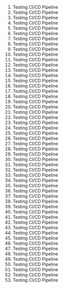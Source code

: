 
1. Testing CI/CD Pipeline
2. Testing CI/CD Pipeline
3. Testing CI/CD Pipeline
4. Testing CI/CD Pipeline
5. Testing CI/CD Pipeline
6. Testing CI/CD Pipeline
7. Testing CI/CD Pipeline
8. Testing CI/CD Pipeline
9. Testing CI/CD Pipeline
9. Testing CI/CD Pipeline
9. Testing CI/CD Pipeline
9. Testing CI/CD Pipeline
9. Testing CI/CD Pipeline
10. Testing CI/CD Pipeline
10. Testing CI/CD Pipeline
10. Testing CI/CD Pipeline
10. Testing CI/CD Pipeline
10. Testing CI/CD Pipeline
10. Testing CI/CD Pipeline
10. Testing CI/CD Pipeline
10. Testing CI/CD Pipeline
10. Testing CI/CD Pipeline
10. Testing CI/CD Pipeline
10. Testing CI/CD Pipeline
11. Testing CI/CD Pipeline
12. Testing CI/CD Pipeline
12. Testing CI/CD Pipeline
12. Testing CI/CD Pipeline
12. Testing CI/CD Pipeline
12. Testing CI/CD Pipeline
12. Testing CI/CD Pipeline
12. Testing CI/CD Pipeline
12. Testing CI/CD Pipeline
12. Testing CI/CD Pipeline
12. Testing CI/CD Pipeline
12. Testing CI/CD Pipeline
12. Testing CI/CD Pipeline
12. Testing CI/CD Pipeline
12. Testing CI/CD Pipeline
12. Testing CI/CD Pipeline
12. Testing CI/CD Pipeline
12. Testing CI/CD Pipeline
12. Testing CI/CD Pipeline
12. Testing CI/CD Pipeline
12. Testing CI/CD Pipeline
12. Testing CI/CD Pipeline
12. Testing CI/CD Pipeline
12. Testing CI/CD Pipeline
12. Testing CI/CD Pipeline
12. Testing CI/CD Pipeline
12. Testing CI/CD Pipeline
12. Testing CI/CD Pipeline
12. Testing CI/CD Pipeline

